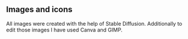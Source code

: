 ## Images and icons

All images were created with the help of Stable Diffusion. Additionally to edit those images I have used Canva and GIMP.

